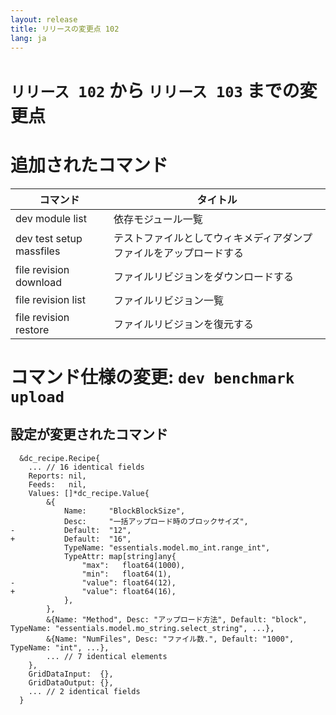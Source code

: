 ```yaml
---
layout: release
title: リリースの変更点 102
lang: ja
---
```


# `リリース 102` から `リリース 103` までの変更点

# 追加されたコマンド


| コマンド                 | タイトル                                                           |
|--------------------------|--------------------------------------------------------------------|
| dev module list          | 依存モジュール一覧                                                 |
| dev test setup massfiles | テストファイルとしてウィキメディアダンプファイルをアップロードする |
| file revision download   | ファイルリビジョンをダウンロードする                               |
| file revision list       | ファイルリビジョン一覧                                             |
| file revision restore    | ファイルリビジョンを復元する                                       |



# コマンド仕様の変更: `dev benchmark upload`



## 設定が変更されたコマンド


```
  &dc_recipe.Recipe{
  	... // 16 identical fields
  	Reports: nil,
  	Feeds:   nil,
  	Values: []*dc_recipe.Value{
  		&{
  			Name:     "BlockBlockSize",
  			Desc:     "一括アップロード時のブロックサイズ",
- 			Default:  "12",
+ 			Default:  "16",
  			TypeName: "essentials.model.mo_int.range_int",
  			TypeAttr: map[string]any{
  				"max":   float64(1000),
  				"min":   float64(1),
- 				"value": float64(12),
+ 				"value": float64(16),
  			},
  		},
  		&{Name: "Method", Desc: "アップロード方法", Default: "block", TypeName: "essentials.model.mo_string.select_string", ...},
  		&{Name: "NumFiles", Desc: "ファイル数.", Default: "1000", TypeName: "int", ...},
  		... // 7 identical elements
  	},
  	GridDataInput:  {},
  	GridDataOutput: {},
  	... // 2 identical fields
  }
```
